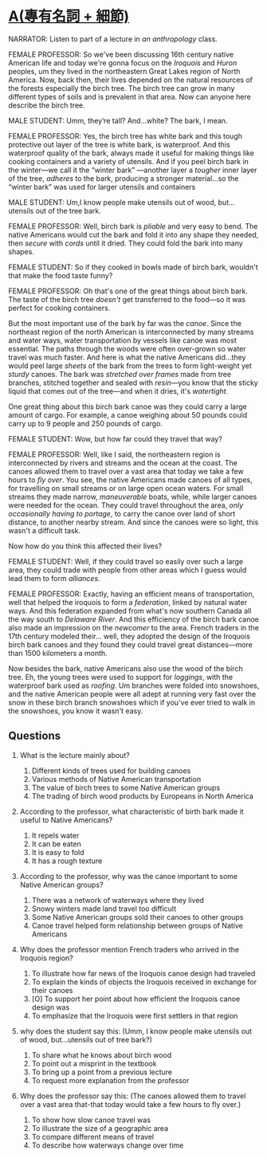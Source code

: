 # [A(專有名詞 + 細節)](https://img.kmf.com/toefl/listening/audio/1aa208c2411bce692862a4bb5f568441.mp3)

NARRATOR: Listen to part of a lecture in *an anthropology* class.

FEMALE PROFESSOR: So we've been discussing 16th century native American life and today we're gonna focus on the *Iroquois* and *Huron* peoples, um they lived in the northeastern Great Lakes region of North America. Now, back then, their lives depended on the natural resources of the forests especially the birch tree. The birch tree can grow in many different types of soils and is prevalent in that area. Now can anyone here describe the birch tree.

MALE STUDENT: Umm, they’re tall? And…white? The bark, I mean.

FEMALE PROFESSOR: Yes, the birch tree has white bark and this tough protective out layer of the tree is white bark, is waterproof. And this waterproof quality of the bark, always made it useful for making things like cooking containers and a variety of utensils. And if you peel birch bark in the winter––we call it the “winter bark” ––another layer a *tougher* inner layer of the tree, *adheres* to the bark, producing a stronger material…so the “winter bark” was used for larger utensils and containers

MALE STUDENT: Um,I know people make utensils out of wood, but… utensils out of the tree bark.

FEMALE PROFESSOR: Well, birch bark is *pliable* and very easy to bend. The native Americans would cut the bark and fold it into any shape they needed, then *secure* with *cords* until it dried. They could fold the bark into many shapes.

FEMALE STUDENT: So if they cooked in bowls made of birch bark, wouldn't that make the food taste funny?

FEMALE PROFESSOR: Oh that's one of the great things about birch bark. The taste of the birch tree *doesn't* get transferred to the food—so it was perfect for cooking containers.

But the most important use of the bark by far was the *canoe*. Since the northeast region of the north American is interconnected by many streams and water ways, water transportation by vessels like canoe was most essential. The paths through the woods were often over-grown so water travel was much faster. And here is what the native Americans did…they would peel large *sheets* of the bark from the trees to form light-weight yet *sturdy* canoes. The bark was *stretched over frames* made from tree branches, stitched together and sealed with *resin*—you know that the sticky liquid that comes out of the tree—and when it dries, it's *watertight*.

One great thing about this birch bark canoe was they could carry a large amount of cargo. For example, a canoe weighing about 50 pounds could carry up to 9 people and 250 pounds of cargo.

FEMALE STUDENT: Wow, but how far could they travel that way?

FEMALE PROFESSOR: Well, like I said, the northeastern region is interconnected by rivers and streams and the ocean at the coast. The canoes allowed them to travel over a vast area that today we take a few hours to *fly over*. You see, the native Americans made canoes of all types, for travelling on small streams or on large open ocean waters. For small streams they made narrow, *maneuverable* boats, while, while larger canoes were needed for the ocean. They could travel throughout the area, *only occasionally having to portage*, to carry the canoe over land of short distance, to another nearby stream. And since the canoes were so light, this wasn't a difficult task.

Now how do you think this affected their lives?

FEMALE STUDENT: Well, if they could travel so easily over such a large area, they could trade with people from other areas which I guess would lead them to form *alliances*.

FEMALE PROFESSOR: Exactly, having an efficient means of transportation, well that helped the iroquois to form a *federation*, linked by natural water ways. And this federation expanded from what's now southern Canada all the way south to *Delaware River*. And this efficiency of the birch bark canoe also made an impression on the *newcomer* to the area. French traders in the 17th century modeled their... well, they adopted the design of the Iroquois birch bark canoes and they found they could travel great distances—more than 1500 kilometers a month.

Now besides the bark, native Americans also use the wood of the birch tree. Eh, the young trees were used to support for *loggings*, with the waterproof bark used as *roofing*. Um branches were folded into snowshoes, and the native American people were all adept at running very fast over the snow in these birch branch snowshoes which if you've ever tried to walk in the snowshoes, you know it wasn't easy.

## Questions
1. What is the lecture mainly about? 
	1. Different kinds of trees used for building canoes
	1. Various methods of Native American transportation
	1. The value of birch trees to some Native American groups
	1. The trading of birch wood products by Europeans in North America

2. According to the professor, what characteristic of birth bark made it useful to Native Americans? 
	1. It repels water
	1. It can be eaten
	1. It is easy to fold
	1. It has a rough texture

3. According to the professor, why was the canoe important to some Native American groups? 
	1. There was a network of waterways where they lived
	1. Snowy winters made land travel too difficult
	1. Some Native American groups sold their canoes to other groups
	1. Canoe travel helped form relationship between groups of Native Americans

4. Why does the professor mention French traders who arrived in the Iroquois region? 
	1. To illustrate how far news of the Iroquois canoe design had traveled
	1. To explain the kinds of objects the Iroquois received in exchange for their canoes
	1. [O] To support her point about how efficient the Iroquois canoe design was
	1. To emphasize that the Iroquois were first settlers in that region

5. why does the student say this: (Umm, I know people make utensils out of wood, but…utensils out of tree bark?)
	1. To share what he knows about birch wood
	1. To point out a misprint in the textbook
	1. To bring up a point from a previous lecture
	1. To request more explanation from the professor

6. Why does the professor say this: (The canoes allowed them to travel over a vast area that-that today would take a few hours to fly over.)
	1. To show how slow canoe travel was
	1. To illustrate the size of a geographic area
	1. To compare different means of travel
	1. To describe how waterways change over time